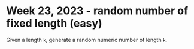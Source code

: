 # Week 23, 2023 - random number of fixed length (easy)

Given a length `k`, generate a random numeric number of length `k`.
